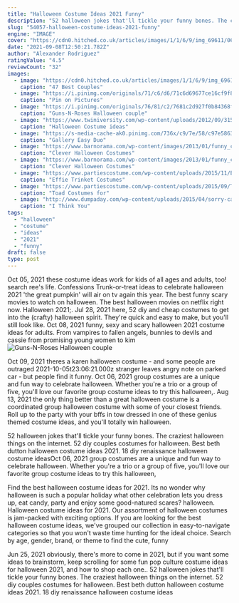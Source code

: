 ```yaml
---
title: "Halloween Costume Ideas 2021 Funny"
description: "52 halloween jokes that'll tickle your funny bones. The craziest halloween things on the internet. 52 diy couples costumes for halloween.  Best beth dutton halloween costume ideas 2021. 18 diy renaissance halloween costume ideas"
slug: "54057-halloween-costume-ideas-2021-funny"
engine: "IMAGE"
cover: "https://cdn0.hitched.co.uk/articles/images/1/1/6/9/img_69611/0615e27dc7ae5e44e71b8e86f8ec717c.jpg"
date: "2021-09-08T12:50:21.782Z"
author: "Alexander Rodriguez"
ratingValue: "4.5"
reviewCount: "32"
images:
  - image: "https://cdn0.hitched.co.uk/articles/images/1/1/6/9/img_69611/0615e27dc7ae5e44e71b8e86f8ec717c.jpg"
    caption: "47 Best Couples"
  - image: "https://i.pinimg.com/originals/71/c6/d6/71c6d69677ce16cf9f8f410e2a54c656.jpg"
    caption: "Pin on Pictures"
  - image: "https://i.pinimg.com/originals/76/81/c2/7681c2d927f0b84368f4e85eb54c9027.jpg"
    caption: "Guns-N-Roses Halloween couple"
  - image: "https://www.twiniversity.com/wp-content/uploads/2012/09/315603_296381740380519_83620293_n.jpeg"
    caption: "Halloween Costume ideas"
  - image: "https://s-media-cache-ak0.pinimg.com/736x/c9/7e/58/c97e58631328d0bace9fccb06e3aa285.jpg"
    caption: "Gallery Easy Duo"
  - image: "https://www.barnorama.com/wp-content/images/2013/01/funny_costumes/18-funny_costumes.jpg"
    caption: "Clever Halloween Costumes"
  - image: "https://www.barnorama.com/wp-content/images/2013/01/funny_costumes/32-funny_costumes.jpg"
    caption: "Clever Halloween Costumes"
  - image: "https://www.partiescostume.com/wp-content/uploads/2015/11/Effie-Trinket-Costume-for-Kids.jpg"
    caption: "Effie Trinket Costumes"
  - image: "https://www.partiescostume.com/wp-content/uploads/2015/09/Toad-Costume-Women.jpg"
    caption: "Toad Costumes for"
  - image: "http://www.dumpaday.com/wp-content/uploads/2015/04/sorry-cats-1.jpg"
    caption: "I Think You"
tags:
  - "halloween"
  - "costume"
  - "ideas"
  - "2021"
  - "funny"
draft: false
type: post
---
```


Oct 05, 2021 these costume ideas work for kids of all ages and adults, too! search ree's life. Confessions  Trunk-or-treat ideas to celebrate halloween 2021 'the great pumpkin' will air on tv again this year. The best funny scary movies to watch on halloween. The best halloween movies on netflix right now. Halloween 2021;. Jul 28, 2021 here, 52 diy and cheap costumes to get into the (crafty) halloween spirit. They're quick and easy to make, but you'll still look like. Oct 08, 2021 funny, sexy and scary halloween 2021 costume ideas for adults. From vampires to fallen angels, bunnies to devils and cassie from promising young women to kim
![Guns-N-Roses Halloween couple](https://i.pinimg.com/originals/76/81/c2/7681c2d927f0b84368f4e85eb54c9027.jpg "Guns-N-Roses Halloween couple")

Oct 09, 2021 theres a karen halloween costume - and some people are outraged 2021-10-05t23:06:21.000z stranger leaves angry note on parked car - but people find it funny. Oct 06, 2021 group costumes are a unique and fun way to celebrate halloween. Whether you&#39;re a trio or a group of five, you&#39;ll love our favorite group costume ideas to try this halloween,. Aug 13, 2021 the only thing better than a great halloween costume is a coordinated group halloween costume with some of your closest friends. Roll up to the party with your bffs in tow dressed in one of these genius themed costume ideas, and you&#39;ll totally win halloween.
<!--inArticleAds-->

<!--galleryOne-->

52 halloween jokes that'll tickle your funny bones. The craziest halloween things on the internet. 52 diy couples costumes for halloween.  Best beth dutton halloween costume ideas 2021. 18 diy renaissance halloween costume ideasOct 06, 2021 group costumes are a unique and fun way to celebrate halloween. Whether you're a trio or a group of five, you'll love our favorite group costume ideas to try this halloween,
<!--inArticleAds-->

<!--galleryTwo-->

Find the best halloween costume ideas for 2021. Its no wonder why halloween is such a popular holiday  what other celebration lets you dress up, eat candy, party and enjoy some good-natured scares? halloween. Halloween costume ideas for 2021. Our assortment of halloween costumes is jam-packed with exciting options. If you are looking for the best halloween costume ideas, we've grouped our collection in easy-to-navigate categories so that you won't waste time hunting for the ideal choice. Search by age, gender, brand, or theme to find the cute, funny
<!--galleryThree-->

Jun 25, 2021 obviously, there's more to come in 2021, but if you want some ideas to brainstorm, keep scrolling for some fun pop culture costume ideas for halloween 2021, and how to shop each one.. 52 halloween jokes that'll tickle your funny bones. The craziest halloween things on the internet. 52 diy couples costumes for halloween.  Best beth dutton halloween costume ideas 2021. 18 diy renaissance halloween costume ideas